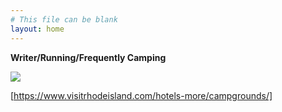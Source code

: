 ```yaml
---
# This file can be blank
layout: home
---
```

**Writer/Running/Frequently Camping**

![](https://images.unsplash.com/photo-1504280390367-361c6d9f38f4?ixlib=rb-1.2.1&ixid=eyJhcHBfaWQiOjEyMDd9&w=1000&q=80)

[link text itself]: http://www.reddit.com

[https://www.visitrhodeisland.com/hotels-more/campgrounds/]
